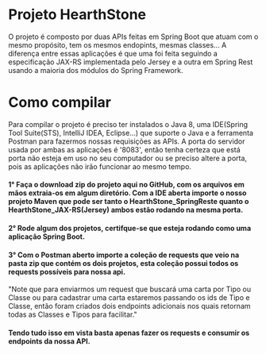 <h1>Projeto HearthStone</h1>
<p>O projeto é composto por duas APIs feitas em Spring Boot que atuam com o mesmo propósito, tem os mesmos endopints, mesmas classes... A diferença entre essas aplicações é que 
uma foi feita seguindo a especificação JAX-RS implementada pelo Jersey e a outra em Spring Rest usando a maioria dos módulos do Spring Framework.</p> 

<h1>Como compilar</h1>

<p>Para compilar o projeto é preciso ter instalados o Java 8, uma IDE(Spring Tool Suite(STS), IntelliJ IDEA, Eclipse...) que suporte o Java 
e a ferramenta Postman para fazermos nossas requisições as APIs. A porta do servidor usada por ambas as aplicações é '8083', então tenha certeza que está porta não esteja 
em uso no seu computador ou se preciso altere a porta, pois as aplicações não irão funcionar ao mesmo tempo.</p>

<h4>1° Faça o download zip do projeto aqui no GitHub, com os arquivos em mãos extraia-os
em algum diretório. Com a IDE aberta importe o nosso projeto Maven que pode ser tanto o HearthStone_SpringReste quanto o HearthStone_JAX-RS(Jersey)
ambos estão rodando na mesma porta.</h4>

<h4>2° Rode algum dos projetos, certifque-se que esteja rodando como uma aplicação Spring Boot.</h4>

<h4>3° Com o Postman aberto importe a coleção de requests que veio na pasta zip que contém os dois projetos, esta coleção possui todos os requests possíveis para nossa api.</h4> 

<p>"Note que para enviarmos um request que buscará uma carta por Tipo ou Classe ou para cadastrar uma carta estaremos passando os ids de Tipo e Classe, 
então foram criados dois endpoints adicionais nos quais retornam todas as Classes e Tipos para facilitar."<p>

<h4>Tendo tudo isso em vista basta apenas fazer os requests e consumir os endpoints da nossa API.</h4>
